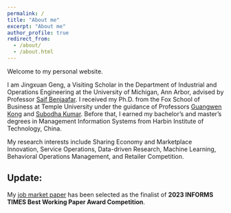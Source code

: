 ```yaml
---
permalink: /
title: "About me"
excerpt: "About me"
author_profile: true
redirect_from: 
  - /about/
  - /about.html
---
```

Welcome to my personal website.

I am Jingxuan Geng, a Visiting Scholar in the Department of Industrial and Operations Engineering at the University of Michigan, Ann Arbor, advised by Professor [Saif Benjaafar](https://ioe.engin.umich.edu/people/saif-benjaafar/). I received my Ph.D. from the Fox School of Business at Temple University under the guidance of Professors [Guangwen Kong](https://sites.google.com/site/guangwek/home) and [Subodha Kumar](https://sites.temple.edu/subodha/). Before that, I earned my bachelor’s and master’s degrees in Management Information Systems from Harbin Institute of Technology, China.

My research interests include Sharing Economy and Marketplace Innovation, Service Operations, Data-driven Research, Machine Learning, Behavioral Operations Management, and Retailer Competition.


## Update:
My [job market paper](https://papers.ssrn.com/sol3/papers.cfm?abstract_id=4508590) has been selected as the finalist of **2023 INFORMS TIMES Best Working Paper Award Competition**.



